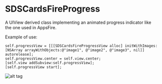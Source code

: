 SDSCardsFireProgress
==============

A UIView derived class implementing an animated progress indicator like the one used in AppsFire.

Example of use:

    self.progressView = [[[SDSCardsFireProgressView alloc] initWithImages:[NSArray arrayWithObjects:@"image1", @"image2", @"image3", nil]] autorelease];
    self.progressView.center = self.view.center;
    [self.view addSubview:self.progressView];
    [self.progressView start];


![alt tag](https://raw.github.com/sdesimone/SDSCardsFireProgress/preview.png)
